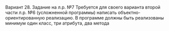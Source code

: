 Вариант 28. Задание на л.р. №7
Требуется для своего варианта второй части л.р. №6 (усложненной программы) написать объектно-ориентированную реализацию. 
В программе должны быть реализованы минимум один класс, три атрибута, два метода
